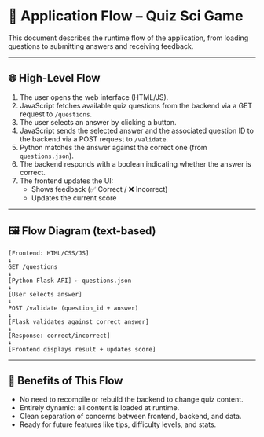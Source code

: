 # 🔄 Application Flow – Quiz Sci Game

This document describes the runtime flow of the application, from loading questions to submitting answers and receiving feedback.

---

## 🌐 High-Level Flow

1. The user opens the web interface (HTML/JS).
2. JavaScript fetches available quiz questions from the backend via a GET request to `/questions`.
3. The user selects an answer by clicking a button.
4. JavaScript sends the selected answer and the associated question ID to the backend via a POST request to `/validate`.
5. Python matches the answer against the correct one (from `questions.json`).
6. The backend responds with a boolean indicating whether the answer is correct.
7. The frontend updates the UI:
     - Shows feedback (✅ Correct / ❌ Incorrect)
     - Updates the current score

---

## 🖼️ Flow Diagram (text-based)

```
[Frontend: HTML/CSS/JS]
↓
GET /questions
↓
[Python Flask API] ← questions.json
↓
[User selects answer]
↓
POST /validate (question_id + answer)
↓
[Flask validates against correct answer]
↓
[Response: correct/incorrect]
↓
[Frontend displays result + updates score]
```

---

## 🔁 Benefits of This Flow

- No need to recompile or rebuild the backend to change quiz content.
- Entirely dynamic: all content is loaded at runtime.
- Clean separation of concerns between frontend, backend, and data.
- Ready for future features like tips, difficulty levels, and stats.
